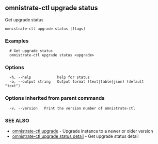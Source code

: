 ## omnistrate-ctl upgrade status

Get upgrade status

```
omnistrate-ctl upgrade status [flags]
```

### Examples

```
  # Get upgrade status
  omnistrate-ctl upgrade status <upgrade>
```

### Options

```
  -h, --help            help for status
  -o, --output string   Output format (text|table|json) (default "text")
```

### Options inherited from parent commands

```
  -v, --version   Print the version number of omnistrate-ctl
```

### SEE ALSO

* [omnistrate-ctl upgrade](omnistrate-ctl_upgrade.md)	 - Upgrade instance to a newer or older version
* [omnistrate-ctl upgrade status detail](omnistrate-ctl_upgrade_status_detail.md)	 - Get upgrade status detail

